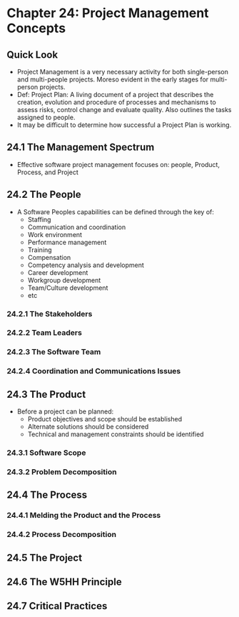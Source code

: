 # Chapter 24: Project Management Concepts
## Quick Look
- Project Management is a very necessary activity for both single-person and multi-people projects. Moreso evident in the early stages for multi-person projects.
- Def: Project Plan: A living document of a project that describes the creation, evolution and procedure of processes and mechanisms to assess risks, control change and evaluate quality. Also outlines the tasks assigned to people.
- It may be difficult to determine how successful a Project Plan is working.

## 24.1 The Management Spectrum
- Effective software project management focuses on: people, Product, Process, and Project
## 24.2 The People
- A Software Peoples capabilities can be defined through the key of:
    - Staffing
    - Communication and coordination
    - Work environment
    - Performance management
    - Training
    - Compensation
    - Competency analysis and development
    - Career development
    - Workgroup development
    - Team/Culture development
    - etc
### 24.2.1 The Stakeholders
### 24.2.2 Team Leaders
### 24.2.3 The Software Team 
### 24.2.4 Coordination and Communications Issues

## 24.3 The Product
- Before a project can be planned:
    - Product objectives and scope should be established
    - Alternate solutions should be considered
    - Technical and management constraints should be identified
### 24.3.1 Software Scope
### 24.3.2 Problem Decomposition

## 24.4 The Process
### 24.4.1 Melding the Product and the Process
### 24.4.2 Process Decomposition

## 24.5 The Project

## 24.6 The W5HH Principle

## 24.7 Critical Practices
